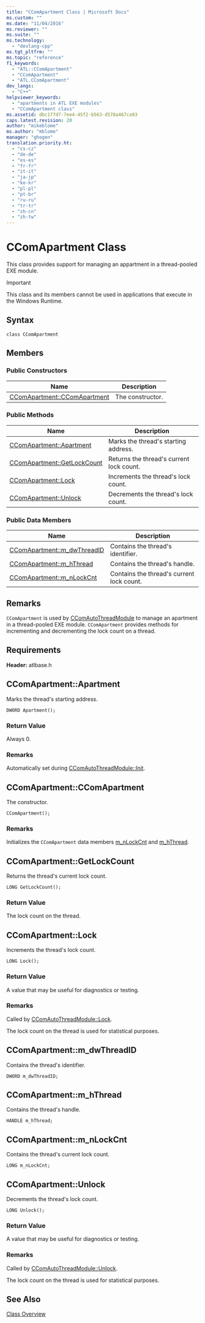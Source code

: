 ```yaml
---
title: "CComApartment Class | Microsoft Docs"
ms.custom: ""
ms.date: "11/04/2016"
ms.reviewer: ""
ms.suite: ""
ms.technology: 
  - "devlang-cpp"
ms.tgt_pltfrm: ""
ms.topic: "reference"
f1_keywords: 
  - "ATL::CComApartment"
  - "CComApartment"
  - "ATL.CComApartment"
dev_langs: 
  - "C++"
helpviewer_keywords: 
  - "apartments in ATL EXE modules"
  - "CComApartment class"
ms.assetid: dbc177d7-7ee4-45f2-b563-d578a467ca93
caps.latest.revision: 20
author: "mikeblome"
ms.author: "mblome"
manager: "ghogen"
translation.priority.ht: 
  - "cs-cz"
  - "de-de"
  - "es-es"
  - "fr-fr"
  - "it-it"
  - "ja-jp"
  - "ko-kr"
  - "pl-pl"
  - "pt-br"
  - "ru-ru"
  - "tr-tr"
  - "zh-cn"
  - "zh-tw"
---
```

# CComApartment Class
This class provides support for managing an appartment in a thread-pooled EXE module.  
  
> [!IMPORTANT]
>  This class and its members cannot be used in applications that execute in the Windows Runtime.  
  
## Syntax  
  
```
class CComApartment
```  
  
## Members  
  
### Public Constructors  
  
|Name|Description|  
|----------|-----------------|  
|[CComApartment::CComApartment](#ccomapartment__ccomapartment)|The constructor.|  
  
### Public Methods  
  
|Name|Description|  
|----------|-----------------|  
|[CComApartment::Apartment](#ccomapartment__apartment)|Marks the thread's starting address.|  
|[CComApartment::GetLockCount](#ccomapartment__getlockcount)|Returns the thread's current lock count.|  
|[CComApartment::Lock](#ccomapartment__lock)|Increments the thread's lock count.|  
|[CComApartment::Unlock](#ccomapartment__unlock)|Decrements the thread's lock count.|  
  
### Public Data Members  
  
|Name|Description|  
|----------|-----------------|  
|[CComApartment::m_dwThreadID](#ccomapartment__m_dwthreadid)|Contains the thread's identifier.|  
|[CComApartment::m_hThread](#ccomapartment__m_hthread)|Contains the thread's handle.|  
|[CComApartment::m_nLockCnt](#ccomapartment__m_nlockcnt)|Contains the thread's current lock count.|  
  
## Remarks  
 `CComApartment` is used by [CComAutoThreadModule](../../atl/reference/ccomautothreadmodule-class.md) to manage an apartment in a thread-pooled EXE module. `CComApartment` provides methods for incrementing and decrementing the lock count on a thread.  
  
## Requirements  
 **Header:** atlbase.h  
  
##  <a name="ccomapartment__apartment"></a>  CComApartment::Apartment  
 Marks the thread's starting address.  
  
```
DWORD Apartment();
```  
  
### Return Value  
 Always 0.  
  
### Remarks  
 Automatically set during [CComAutoThreadModule::Init](../../atl/reference/ccomautothreadmodule-class.md#ccomautothreadmodule__init).  
  
##  <a name="ccomapartment__ccomapartment"></a>  CComApartment::CComApartment  
 The constructor.  
  
```
CComApartment();
```  
  
### Remarks  
 Initializes the `CComApartment` data members [m_nLockCnt](#ccomapartment__m_nlockcnt) and [m_hThread](#ccomapartment__m_hthread).  
  
##  <a name="ccomapartment__getlockcount"></a>  CComApartment::GetLockCount  
 Returns the thread's current lock count.  
  
```
LONG GetLockCount();
```  
  
### Return Value  
 The lock count on the thread.  
  
##  <a name="ccomapartment__lock"></a>  CComApartment::Lock  
 Increments the thread's lock count.  
  
```
LONG Lock();
```  
  
### Return Value  
 A value that may be useful for diagnostics or testing.  
  
### Remarks  
 Called by [CComAutoThreadModule::Lock](../../atl/reference/ccomautothreadmodule-class.md#ccomautothreadmodule__lock).  
  
 The lock count on the thread is used for statistical purposes.  
  
##  <a name="ccomapartment__m_dwthreadid"></a>  CComApartment::m_dwThreadID  
 Contains the thread's identifier.  
  
```
DWORD m_dwThreadID;
```  
  
##  <a name="ccomapartment__m_hthread"></a>  CComApartment::m_hThread  
 Contains the thread's handle.  
  
```
HANDLE m_hThread;
```  
  
##  <a name="ccomapartment__m_nlockcnt"></a>  CComApartment::m_nLockCnt  
 Contains the thread's current lock count.  
  
```
LONG m_nLockCnt;
```  
  
##  <a name="ccomapartment__unlock"></a>  CComApartment::Unlock  
 Decrements the thread's lock count.  
  
```
LONG Unlock();
```  
  
### Return Value  
 A value that may be useful for diagnostics or testing.  
  
### Remarks  
 Called by [CComAutoThreadModule::Unlock](../../atl/reference/ccomautothreadmodule-class.md#ccomautothreadmodule__lock).  
  
 The lock count on the thread is used for statistical purposes.  
  
## See Also  
 [Class Overview](../../atl/atl-class-overview.md)
